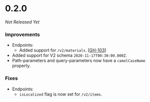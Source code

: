 # 0.2.0

_Not Released Yet_

### Improvements

- Endpoints:
    - Added support for `/v2/materials`. [[GH-103](https://github.com/GW2ToolBelt/api-generator/issues/103)]
- Added support for V2 schema `2020-11-17T00:30:00.000Z`.
- Path-parameters and query-parameters now have a `camelCaseName` property.

### Fixes

- Endpoints:
    - `isLocalized` flag is now set for `/v2/items`.